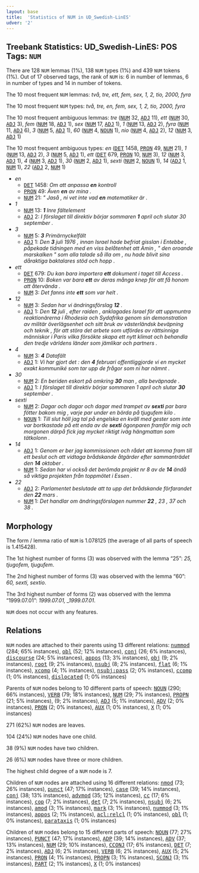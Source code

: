 ```yaml
---
layout: base
title:  'Statistics of NUM in UD_Swedish-LinES'
udver: '2'
---
```


## Treebank Statistics: UD_Swedish-LinES: POS Tags: `NUM`

There are 128 `NUM` lemmas (1%), 138 `NUM` types (1%) and 439 `NUM` tokens (1%).
Out of 17 observed tags, the rank of `NUM` is: 6 in number of lemmas, 6 in number of types and 14 in number of tokens.

The 10 most frequent `NUM` lemmas: <em>två, tre, ett, fem, sex, 1, 2, tio, 2000, fyra</em>

The 10 most frequent `NUM` types:  <em>två, tre, en, fem, sex, 1, 2, tio, 2000, fyra</em>

The 10 most frequent ambiguous lemmas: <em>tre</em> (<tt><a href="sv_lines-pos-NUM.html">NUM</a></tt> 32, <tt><a href="sv_lines-pos-ADJ.html">ADJ</a></tt> 11), <em>ett</em> (<tt><a href="sv_lines-pos-NUM.html">NUM</a></tt> 30, <tt><a href="sv_lines-pos-ADJ.html">ADJ</a></tt> 3), <em>fem</em> (<tt><a href="sv_lines-pos-NUM.html">NUM</a></tt> 18, <tt><a href="sv_lines-pos-ADJ.html">ADJ</a></tt> 1), <em>sex</em> (<tt><a href="sv_lines-pos-NUM.html">NUM</a></tt> 17, <tt><a href="sv_lines-pos-ADJ.html">ADJ</a></tt> 1), <em>1</em> (<tt><a href="sv_lines-pos-NUM.html">NUM</a></tt> 13, <tt><a href="sv_lines-pos-ADJ.html">ADJ</a></tt> 2), <em>fyra</em> (<tt><a href="sv_lines-pos-NUM.html">NUM</a></tt> 11, <tt><a href="sv_lines-pos-ADJ.html">ADJ</a></tt> 6), <em>3</em> (<tt><a href="sv_lines-pos-NUM.html">NUM</a></tt> 5, <tt><a href="sv_lines-pos-ADJ.html">ADJ</a></tt> 1), <em>60</em> (<tt><a href="sv_lines-pos-NUM.html">NUM</a></tt> 4, <tt><a href="sv_lines-pos-NOUN.html">NOUN</a></tt> 1), <em>nio</em> (<tt><a href="sv_lines-pos-NUM.html">NUM</a></tt> 4, <tt><a href="sv_lines-pos-ADJ.html">ADJ</a></tt> 2), <em>12</em> (<tt><a href="sv_lines-pos-NUM.html">NUM</a></tt> 3, <tt><a href="sv_lines-pos-ADJ.html">ADJ</a></tt> 1)

The 10 most frequent ambiguous types:  <em>en</em> (<tt><a href="sv_lines-pos-DET.html">DET</a></tt> 1458, <tt><a href="sv_lines-pos-PRON.html">PRON</a></tt> 49, <tt><a href="sv_lines-pos-NUM.html">NUM</a></tt> 21), <em>1</em> (<tt><a href="sv_lines-pos-NUM.html">NUM</a></tt> 13, <tt><a href="sv_lines-pos-ADJ.html">ADJ</a></tt> 2), <em>3</em> (<tt><a href="sv_lines-pos-NUM.html">NUM</a></tt> 5, <tt><a href="sv_lines-pos-ADJ.html">ADJ</a></tt> 1), <em>ett</em> (<tt><a href="sv_lines-pos-DET.html">DET</a></tt> 679, <tt><a href="sv_lines-pos-PRON.html">PRON</a></tt> 10, <tt><a href="sv_lines-pos-NUM.html">NUM</a></tt> 3), <em>12</em> (<tt><a href="sv_lines-pos-NUM.html">NUM</a></tt> 3, <tt><a href="sv_lines-pos-ADJ.html">ADJ</a></tt> 1), <em>4</em> (<tt><a href="sv_lines-pos-NUM.html">NUM</a></tt> 3, <tt><a href="sv_lines-pos-ADJ.html">ADJ</a></tt> 1), <em>30</em> (<tt><a href="sv_lines-pos-NUM.html">NUM</a></tt> 2, <tt><a href="sv_lines-pos-ADJ.html">ADJ</a></tt> 1), <em>sexti</em> (<tt><a href="sv_lines-pos-NUM.html">NUM</a></tt> 2, <tt><a href="sv_lines-pos-NOUN.html">NOUN</a></tt> 1), <em>14</em> (<tt><a href="sv_lines-pos-ADJ.html">ADJ</a></tt> 1, <tt><a href="sv_lines-pos-NUM.html">NUM</a></tt> 1), <em>22</em> (<tt><a href="sv_lines-pos-ADJ.html">ADJ</a></tt> 2, <tt><a href="sv_lines-pos-NUM.html">NUM</a></tt> 1)


* <em>en</em>
  * <tt><a href="sv_lines-pos-DET.html">DET</a></tt> 1458: <em>Om att anpassa <b>en</b> kontroll</em>
  * <tt><a href="sv_lines-pos-PRON.html">PRON</a></tt> 49: <em>Även <b>en</b> av mina .</em>
  * <tt><a href="sv_lines-pos-NUM.html">NUM</a></tt> 21: <em>" Jaså , ni vet inte vad <b>en</b> matematiker är .</em>
* <em>1</em>
  * <tt><a href="sv_lines-pos-NUM.html">NUM</a></tt> 13: <em><b>1</b> Inre fältelement</em>
  * <tt><a href="sv_lines-pos-ADJ.html">ADJ</a></tt> 2: <em>I förslaget till direktiv börjar sommaren <b>1</b> april och slutar 30 september .</em>
* <em>3</em>
  * <tt><a href="sv_lines-pos-NUM.html">NUM</a></tt> 5: <em><b>3</b> Primärnyckelfält</em>
  * <tt><a href="sv_lines-pos-ADJ.html">ADJ</a></tt> 1: <em>Den <b>3</b> juli 1976 , innan Israel hade befriat gisslan i Entebbe , påpekade tidningen med en viss belåtenhet att Amin , " den oroande marskalken " som alla talade så illa om , nu hade blivit sina dåraktiga baktalares stöd och hopp .</em>
* <em>ett</em>
  * <tt><a href="sv_lines-pos-DET.html">DET</a></tt> 679: <em>Du kan bara importera <b>ett</b> dokument i taget till Access .</em>
  * <tt><a href="sv_lines-pos-PRON.html">PRON</a></tt> 10: <em>Boken var bara <b>ett</b> av deras många knep för att få honom att återvända .</em>
  * <tt><a href="sv_lines-pos-NUM.html">NUM</a></tt> 3: <em>Det fanns inte <b>ett</b> som var helt .</em>
* <em>12</em>
  * <tt><a href="sv_lines-pos-NUM.html">NUM</a></tt> 3: <em>Sedan har vi ändringsförslag <b>12</b> .</em>
  * <tt><a href="sv_lines-pos-ADJ.html">ADJ</a></tt> 1: <em>Den <b>12</b> juli , efter raiden , anklagades Israel för att uppmuntra reaktionärerna i Rhodesia och Sydafrika genom sin demonstration av militär överlägsenhet och sitt bruk av västerländsk beväpning och teknik , för att störa det arbete som utfördes av rättsinniga människor i Paris vilka försökte skapa ett nytt klimat och behandla den tredje världens länder som jämlikar och partners .</em>
* <em>4</em>
  * <tt><a href="sv_lines-pos-NUM.html">NUM</a></tt> 3: <em><b>4</b> Datafält</em>
  * <tt><a href="sv_lines-pos-ADJ.html">ADJ</a></tt> 1: <em>Vi har gjort det : den <b>4</b> februari offentliggjorde vi en mycket exakt kommuniké som tar upp de frågor som ni har nämnt .</em>
* <em>30</em>
  * <tt><a href="sv_lines-pos-NUM.html">NUM</a></tt> 2: <em>En beriden eskort på omkring <b>30</b> man , alla beväpnade .</em>
  * <tt><a href="sv_lines-pos-ADJ.html">ADJ</a></tt> 1: <em>I förslaget till direktiv börjar sommaren 1 april och slutar <b>30</b> september .</em>
* <em>sexti</em>
  * <tt><a href="sv_lines-pos-NUM.html">NUM</a></tt> 2: <em>Dagar och dagar och dagar med trampet av <b>sexti</b> par bara fötter bakom mig , varje par under en börda på tjugufem kilo .</em>
  * <tt><a href="sv_lines-pos-NOUN.html">NOUN</a></tt> 1: <em>Till slut höll jag tal på engelska en kväll med gester som inte var bortkastade på ett enda av de <b>sexti</b> ögonparen framför mig och morgonen därpå fick jag mycket riktigt iväg hängmattan som tätkolonn .</em>
* <em>14</em>
  * <tt><a href="sv_lines-pos-ADJ.html">ADJ</a></tt> 1: <em>Genom er ber jag kommissionen och rådet att komma fram till ett beslut och att vidtaga brådskande åtgärder efter sammanträdet den <b>14</b> oktober .</em>
  * <tt><a href="sv_lines-pos-NUM.html">NUM</a></tt> 1: <em>Sedan har vi också det berömda projekt nr 8 av de <b>14</b> ändå så viktiga projekten från toppmötet i Essen .</em>
* <em>22</em>
  * <tt><a href="sv_lines-pos-ADJ.html">ADJ</a></tt> 2: <em>Parlamentet beslutade att ta upp det brådskande förfarandet den <b>22</b> mars .</em>
  * <tt><a href="sv_lines-pos-NUM.html">NUM</a></tt> 1: <em>Det handlar om ändringsförslagen nummer <b>22</b> , 23 , 37 och 38 .</em>

## Morphology

The form / lemma ratio of `NUM` is 1.078125 (the average of all parts of speech is 1.415428).

The 1st highest number of forms (3) was observed with the lemma “25”: <em>25, tjugofem, tjugufem</em>.

The 2nd highest number of forms (3) was observed with the lemma “60”: <em>60, sexti, sextio</em>.

The 3rd highest number of forms (2) was observed with the lemma “1999.07.01”: <em>1999.07.01, _1999.07.01</em>.

`NUM` does not occur with any features.


## Relations

`NUM` nodes are attached to their parents using 13 different relations: <tt><a href="sv_lines-dep-nummod.html">nummod</a></tt> (284; 65% instances), <tt><a href="sv_lines-dep-obl.html">obl</a></tt> (52; 12% instances), <tt><a href="sv_lines-dep-conj.html">conj</a></tt> (26; 6% instances), <tt><a href="sv_lines-dep-discourse.html">discourse</a></tt> (24; 5% instances), <tt><a href="sv_lines-dep-appos.html">appos</a></tt> (13; 3% instances), <tt><a href="sv_lines-dep-obj.html">obj</a></tt> (9; 2% instances), <tt><a href="sv_lines-dep-root.html">root</a></tt> (9; 2% instances), <tt><a href="sv_lines-dep-nsubj.html">nsubj</a></tt> (8; 2% instances), <tt><a href="sv_lines-dep-flat.html">flat</a></tt> (6; 1% instances), <tt><a href="sv_lines-dep-xcomp.html">xcomp</a></tt> (4; 1% instances), <tt><a href="sv_lines-dep-nsubj-pass.html">nsubj:pass</a></tt> (2; 0% instances), <tt><a href="sv_lines-dep-ccomp.html">ccomp</a></tt> (1; 0% instances), <tt><a href="sv_lines-dep-dislocated.html">dislocated</a></tt> (1; 0% instances)

Parents of `NUM` nodes belong to 10 different parts of speech: <tt><a href="sv_lines-pos-NOUN.html">NOUN</a></tt> (290; 66% instances), <tt><a href="sv_lines-pos-VERB.html">VERB</a></tt> (79; 18% instances), <tt><a href="sv_lines-pos-NUM.html">NUM</a></tt> (29; 7% instances), <tt><a href="sv_lines-pos-PROPN.html">PROPN</a></tt> (21; 5% instances),  (9; 2% instances), <tt><a href="sv_lines-pos-ADJ.html">ADJ</a></tt> (5; 1% instances), <tt><a href="sv_lines-pos-ADV.html">ADV</a></tt> (2; 0% instances), <tt><a href="sv_lines-pos-PRON.html">PRON</a></tt> (2; 0% instances), <tt><a href="sv_lines-pos-AUX.html">AUX</a></tt> (1; 0% instances), <tt><a href="sv_lines-pos-X.html">X</a></tt> (1; 0% instances)

271 (62%) `NUM` nodes are leaves.

104 (24%) `NUM` nodes have one child.

38 (9%) `NUM` nodes have two children.

26 (6%) `NUM` nodes have three or more children.

The highest child degree of a `NUM` node is 7.

Children of `NUM` nodes are attached using 16 different relations: <tt><a href="sv_lines-dep-nmod.html">nmod</a></tt> (73; 26% instances), <tt><a href="sv_lines-dep-punct.html">punct</a></tt> (47; 17% instances), <tt><a href="sv_lines-dep-case.html">case</a></tt> (39; 14% instances), <tt><a href="sv_lines-dep-conj.html">conj</a></tt> (38; 13% instances), <tt><a href="sv_lines-dep-advmod.html">advmod</a></tt> (35; 12% instances), <tt><a href="sv_lines-dep-cc.html">cc</a></tt> (17; 6% instances), <tt><a href="sv_lines-dep-cop.html">cop</a></tt> (7; 2% instances), <tt><a href="sv_lines-dep-det.html">det</a></tt> (7; 2% instances), <tt><a href="sv_lines-dep-nsubj.html">nsubj</a></tt> (6; 2% instances), <tt><a href="sv_lines-dep-amod.html">amod</a></tt> (3; 1% instances), <tt><a href="sv_lines-dep-mark.html">mark</a></tt> (3; 1% instances), <tt><a href="sv_lines-dep-nummod.html">nummod</a></tt> (3; 1% instances), <tt><a href="sv_lines-dep-appos.html">appos</a></tt> (2; 1% instances), <tt><a href="sv_lines-dep-acl-relcl.html">acl:relcl</a></tt> (1; 0% instances), <tt><a href="sv_lines-dep-obl.html">obl</a></tt> (1; 0% instances), <tt><a href="sv_lines-dep-parataxis.html">parataxis</a></tt> (1; 0% instances)

Children of `NUM` nodes belong to 15 different parts of speech: <tt><a href="sv_lines-pos-NOUN.html">NOUN</a></tt> (77; 27% instances), <tt><a href="sv_lines-pos-PUNCT.html">PUNCT</a></tt> (47; 17% instances), <tt><a href="sv_lines-pos-ADP.html">ADP</a></tt> (39; 14% instances), <tt><a href="sv_lines-pos-ADV.html">ADV</a></tt> (37; 13% instances), <tt><a href="sv_lines-pos-NUM.html">NUM</a></tt> (29; 10% instances), <tt><a href="sv_lines-pos-CCONJ.html">CCONJ</a></tt> (17; 6% instances), <tt><a href="sv_lines-pos-DET.html">DET</a></tt> (7; 2% instances), <tt><a href="sv_lines-pos-ADJ.html">ADJ</a></tt> (6; 2% instances), <tt><a href="sv_lines-pos-VERB.html">VERB</a></tt> (6; 2% instances), <tt><a href="sv_lines-pos-AUX.html">AUX</a></tt> (5; 2% instances), <tt><a href="sv_lines-pos-PRON.html">PRON</a></tt> (4; 1% instances), <tt><a href="sv_lines-pos-PROPN.html">PROPN</a></tt> (3; 1% instances), <tt><a href="sv_lines-pos-SCONJ.html">SCONJ</a></tt> (3; 1% instances), <tt><a href="sv_lines-pos-PART.html">PART</a></tt> (2; 1% instances), <tt><a href="sv_lines-pos-X.html">X</a></tt> (1; 0% instances)

